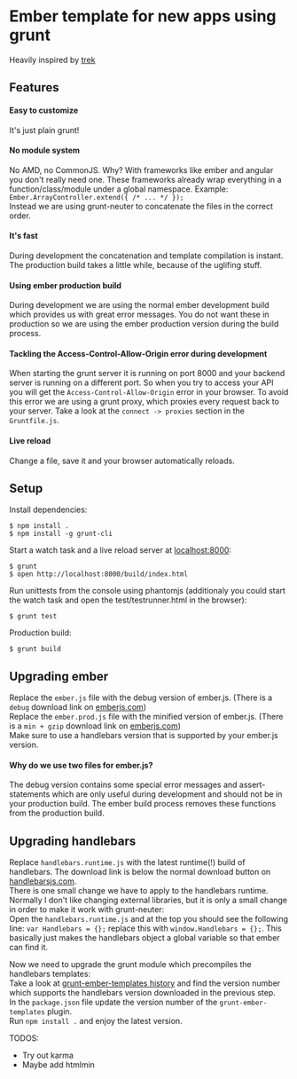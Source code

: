 # Ember template for new apps using grunt

Heavily inspired by [trek](https://github.com/trek/ember-todos-with-build-tools-tests-and-other-modern-conveniences)

## Features

#### Easy to customize
It's just plain grunt!

#### No module system
No AMD, no CommonJS. Why? With frameworks like ember and angular you don't really need one. These frameworks already wrap everything in a function/class/module under a global namespace. Example: `Ember.ArrayController.extend({ /* ... */ });`<br />
Instead we are using grunt-neuter to concatenate the files in the correct order.

#### It's fast
During development the concatenation and template compilation is instant. The production build takes a little while, because of the uglifing stuff.

#### Using ember production build
During development we are using the normal ember development build which provides us with great error messages. You do not want these in production so we are using the ember production version during the build process.

#### Tackling the Access-Control-Allow-Origin error during development
When starting the grunt server it is running on port 8000 and your backend server is running on a different port. So when you try to access your API you will get the `Access-Control-Allow-Origin` error in your browser. To avoid this error we are using a grunt proxy, which proxies every request back to your server. Take a look at the `connect -> proxies` section in the `Gruntfile.js`.

#### Live reload
Change a file, save it and your browser automatically reloads.

## Setup

Install dependencies:

    $ npm install .
    $ npm install -g grunt-cli

Start a watch task and a live reload server at [localhost:8000](http://localhost:8000/build/index.html):

    $ grunt
    $ open http://localhost:8000/build/index.html

Run unittests from the console using phantomjs (additionaly you could start the watch task and open the test/testrunner.html in the browser):

    $ grunt test

Production build:

    $ grunt build


## Upgrading ember

Replace the `ember.js` file with the debug version of ember.js. (There is a `debug` download link on [emberjs.com](http://emberjs.com))<br />
Replace the `ember.prod.js` file with the minified version of ember.js. (There is a `min + gzip` download link on [emberjs.com](http://emberjs.com))<br />
Make sure to use a handlebars version that is supported by your ember.js version.

#### Why do we use two files for ember.js?
The debug version contains some special error messages and assert-statements which are only useful during development and should not be in your production build. The ember build process removes these functions from the production build.

## Upgrading handlebars

Replace `handlebars.runtime.js` with the latest runtime(!) build of handlebars. The download link is below the normal download button on [handlebarsjs.com](http://handlebarsjs.com).<br />
There is one small change we have to apply to the handlebars runtime. Normally I don't like changing external libraries, but it is only a small change in order to make it work with grunt-neuter: <br />
Open the `handlebars.runtime.js` and at the top you should see the following line: `var Handlebars = {};` replace this with `window.Handlebars = {};`. This basically just makes the handlebars object a global variable so that ember can find it.

Now we need to upgrade the grunt module which precompiles the handlebars templates:<br />
Take a look at [grunt-ember-templates history](https://github.com/dgeb/grunt-ember-templates#release-history) and find the version number which supports the handlebars version downloaded in the previous step.<br />
In the `package.json` file update the version number of the `grunt-ember-templates` plugin.<br />
Run `npm install .` and enjoy the latest version.


TODOS:
- Try out karma
- Maybe add htmlmin